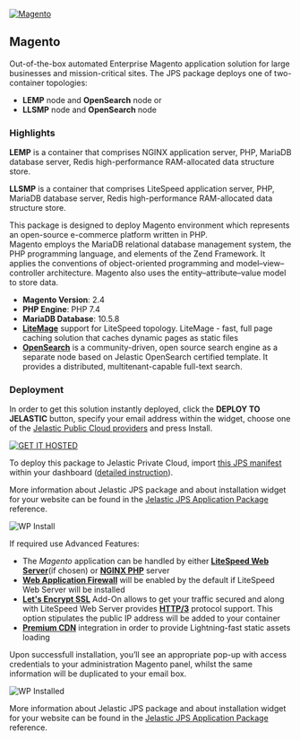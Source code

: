 [![Magento](images/magento.png)](../../../magento)
## Magento

Out-of-the-box automated Enterprise Magento application solution for large businesses and mission-critical sites. The JPS package deploys one of two-container topologies:

 - **LEMP** node and **OpenSearch** node
or
 - **LLSMP** node and **OpenSearch** node

### Highlights

 **LEMP** is a container that comprises NGINX application server, PHP, MariaDB database server, Redis high-performance RAM-allocated data structure store.  

 **LLSMP** is a container that comprises LiteSpeed application server, PHP, MariaDB database server, Redis high-performance RAM-allocated data structure store.  

This package is designed to deploy Magento environment which represents an open-source e-commerce platform written in PHP.<br />Magento employs the MariaDB relational database management system, the PHP programming language, and elements of the Zend Framework. It applies the conventions of object-oriented programming and model–view–controller architecture. Magento also uses the entity–attribute–value model to store data.

 * **Magento Version**: 2.4<br/>
 * **PHP Engine**: PHP 7.4<br/>
 * **MariaDB Database**: 10.5.8
 * **[LiteMage](https://www.litespeedtech.com/products/cache-plugins/magento-acceleration)** support for LiteSpeed topology. LiteMage - fast, full page caching solution that caches dynamic pages as static files 
 * **[OpenSearch](https://opensearch.org/)** is a community-driven, open source search engine as a separate node based on Jelastic OpenSearch certified template. It provides a distributed, multitenant-capable full-text search.
 

### Deployment

In order to get this solution instantly deployed, click the **DEPLOY TO JELASTIC** button, specify your email address within the widget, choose one of the [Jelastic Public Cloud providers](https://jelastic.cloud) and press Install.

[![GET IT HOSTED](https://raw.githubusercontent.com/jelastic-jps/jpswiki/master/images/getithosted.png)](https://jelastic.com/install-application/?manifest=https://raw.githubusercontent.com/jelastic-jps/magento/v2.2.0/manifest.yml)

To deploy this package to Jelastic Private Cloud, import [this JPS manifest](manifest.yml) within your dashboard ([detailed instruction](https://docs.jelastic.com/environment-export-import#import)).

More information about Jelastic JPS package and about installation widget for your website can be found in the [Jelastic JPS Application Package](https://github.com/jelastic-jps/jpswiki/wiki/Jelastic-JPS-Application-Package) reference.

![WP Install](images/install.png)

If required use Advanced Features:  

  * The *Magento* application can be handled by either **[LiteSpeed Web Server](https://jelastic.com/blog/litespeed-web-server/)**(if chosen) or **[NGINX PHP](https://docs.jelastic.com/nginx-php)** server  
  * **[Web Application Firewall](https://docs.jelastic.com/litespeed-web-server/)** will be enabled by the default if LiteSpeed Web Server will be installed
  * **[Let's Encrypt SSL](https://jelastic.com/blog/free-ssl-certificates-with-lets-encrypt/)** Add-On allows to get your traffic secured and along with LiteSpeed Web Server provides **[HTTP/3](https://docs.jelastic.com/http3)** protocol support. This option stipulates the public IP address will be added to your container  
  * **[Premium CDN](https://jelastic.com/blog/enterprise-cdn-verizon-integration/)** integration in order to provide Lightning-fast static assets loading  

Upon successfull installation, you’ll see an appropriate pop-up with access credentials to your administration Magento panel, whilst the same information will be duplicated to your email box.

![WP Installed](images/success.png)

More information about Jelastic JPS package and about installation widget for your website can be found in the [Jelastic JPS Application Package](https://github.com/jelastic-jps/jpswiki/wiki/Jelastic-JPS-Application-Package) reference.
